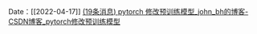 Date：[[2022-04-17]]
[(19条消息) pytorch 修改预训练模型_john_bh的博客-CSDN博客_pytorch修改预训练模型](https://blog.csdn.net/john_bh/article/details/108085855)